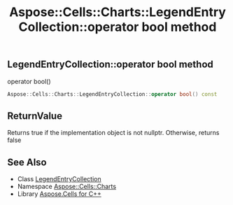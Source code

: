 ﻿---
title: Aspose::Cells::Charts::LegendEntryCollection::operator bool method
linktitle: operator bool
second_title: Aspose.Cells for C++ API Reference
description: 'Aspose::Cells::Charts::LegendEntryCollection::operator bool method. operator bool() in C++.'
type: docs
weight: 400
url: /cpp/aspose.cells.charts/legendentrycollection/operator_bool/
---
## LegendEntryCollection::operator bool method


operator bool()

```cpp
Aspose::Cells::Charts::LegendEntryCollection::operator bool() const
```


## ReturnValue

Returns true if the implementation object is not nullptr. Otherwise, returns false

## See Also

* Class [LegendEntryCollection](../)
* Namespace [Aspose::Cells::Charts](../../)
* Library [Aspose.Cells for C++](../../../)
